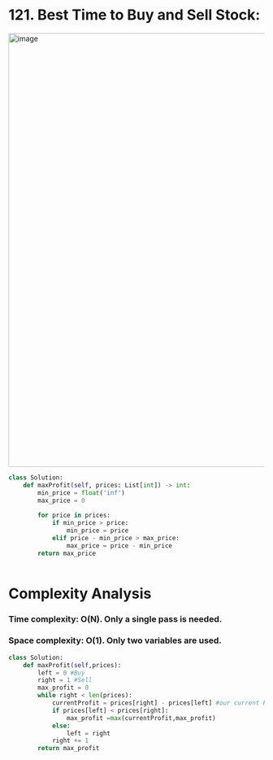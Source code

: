 # 121. Best Time to Buy and Sell Stock:

<img width="853" alt="image" src="https://user-images.githubusercontent.com/35987583/160071083-8b2427ee-3579-4bfa-be01-0fee2f9df457.png">


```python
class Solution:
    def maxProfit(self, prices: List[int]) -> int:
        min_price = float('inf')
        max_price = 0
        
        for price in prices:
            if min_price > price:
                min_price = price
            elif price - min_price > max_price:
                max_price = price - min_price
        return max_price
        
```

# Complexity Analysis

### Time complexity: O(N). Only a single pass is needed.

### Space complexity: O(1). Only two variables are used.


```python
class Solution:
    def maxProfit(self,prices):
        left = 0 #Buy
        right = 1 #Sell
        max_profit = 0
        while right < len(prices):
            currentProfit = prices[right] - prices[left] #our current Profit
            if prices[left] < prices[right]:
                max_profit =max(currentProfit,max_profit)
            else:
                left = right
            right += 1
        return max_profit
```
